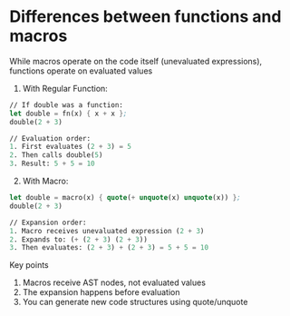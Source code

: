 # Differences between functions and macros

While macros operate on the code itself (unevaluated expressions), functions operate on evaluated values

1. With Regular Function:

```scheme
// If double was a function:
let double = fn(x) { x + x };
double(2 + 3)

// Evaluation order:
1. First evaluates (2 + 3) = 5
2. Then calls double(5)
3. Result: 5 + 5 = 10
```

2. With Macro:

```scheme
let double = macro(x) { quote(+ unquote(x) unquote(x)) };
double(2 + 3)

// Expansion order:
1. Macro receives unevaluated expression (2 + 3)
2. Expands to: (+ (2 + 3) (2 + 3))
3. Then evaluates: (2 + 3) + (2 + 3) = 5 + 5 = 10
```

Key points

1. Macros receive AST nodes, not evaluated values
2. The expansion happens before evaluation
3. You can generate new code structures using quote/unquote

